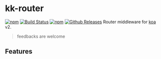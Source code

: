 # kk-router

[![npm](https://img.shields.io/npm/v/npm.svg?style=flat-square)]([![node](https://img.shields.io/node/v/gh-badges.svg?style=flat-square)]([![npm](https://img.shields.io/npm/l/express.svg?style=flat-square)](https://github.com/amenema/kk-router)))
[![Build Status](https://travis-ci.org/amenema/kk-router.svg?branch=master)](https://travis-ci.org/amenema/kk-router)
[![npm](https://img.shields.io/npm/l/express.svg?style=flat-square)](https://github.com/amenema/kk-routerhttps://github.com/amenema/kk-router/blob/master/LICENSE)
[![Github Releases](https://img.shields.io/badge/downloads-6k-orange.svg?style=flat-square)](https://github.com/amenema/kk-router/archive/master.zip)
Router middleware for [koa](https://github.com/koajs/koa/tree/v2.x) v2.

> feedbacks are welcome

## Features

